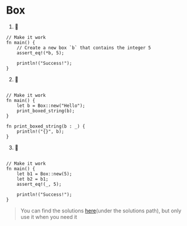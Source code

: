 # Box

1. 🌟
```rust,editable
// Make it work
fn main() {
    // Create a new box `b` that contains the integer 5
    assert_eq!(*b, 5);

    println!("Success!");
}
```

2. 🌟
```rust,editable

// Make it work
fn main() {
    let b = Box::new("Hello");
    print_boxed_string(b);
}

fn print_boxed_string(b : _) {
    println!("{}", b);
}
```

3. 🌟
```rust,editable

// Make it work
fn main() {
    let b1 = Box::new(5);
    let b2 = b1;
    assert_eq!(_, 5);

    println!("Success!");
}
```

> You can find the solutions [here](https://github.com/sunface/rust-by-practice)(under the solutions path), but only use it when you need it
